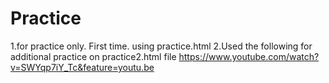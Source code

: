 # Practice
1.for practice only. First time. using practice.html
2.Used the following for additional practice on practice2.html file https://www.youtube.com/watch?v=SWYqp7iY_Tc&feature=youtu.be
